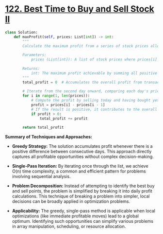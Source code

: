 # [122. Best Time to Buy and Sell Stock II](https://leetcode.com/problems/best-time-to-buy-and-sell-stock-ii/description/)

```python
class Solution:
    def maxProfit(self, prices: List[int]) -> int:
        """
        Calculate the maximum profit from a series of stock prices allowing unlimited transactions.
        
        Parameters:
            prices (List[int]): A list of stock prices where prices[i] is the price on the i-th day.
        
        Returns:
            int: The maximum profit achievable by summing all positive price differences.
        """
        total_profit = 0  # Accumulates the overall profit from transactions
        
        # Iterate from the second day onward, comparing each day's price with the previous day's price.
        for i in range(1, len(prices)):
            # Compute the profit by selling today and having bought yesterday.
            profit = prices[i] - prices[i - 1]
            # If the result is positive, it contributes to the overall profit.
            if profit > 0:
                total_profit += profit
        
        return total_profit
```

**Summary of Techniques and Approaches:**

- **Greedy Strategy:** The solution accumulates profit whenever there is a positive difference between consecutive days. This approach directly captures all profitable opportunities without complex decision-making.
  
- **Single-Pass Iteration:** By iterating once through the list, we achieve O(n) time complexity, a common and efficient pattern for problems involving sequential analysis.

- **Problem Decomposition:** Instead of attempting to identify the best buy and sell points, the problem is simplified by breaking it into daily profit calculations. This technique of breaking a problem into simpler, local decisions can be broadly applied in optimization problems.

- **Applicability:** The greedy, single-pass method is applicable when local optimizations (like immediate profitable moves) lead to a global optimum. Identifying such opportunities can simplify various problems in array manipulation, scheduling, or resource allocation.